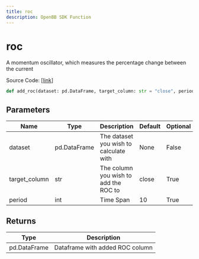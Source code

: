 ```yaml
---
title: roc
description: OpenBB SDK Function
---
```


# roc

A momentum oscillator, which measures the percentage change between the current

Source Code: [[link](https://github.com/OpenBB-finance/OpenBBTerminal/tree/main/openbb_terminal/forecast/forecast_model.py#L267)]

```python
def add_roc(dataset: pd.DataFrame, target_column: str = "close", period: int = 10) -> DataFrame
```
## Parameters

| Name | Type | Description | Default | Optional |
| ---- | ---- | ----------- | ------- | -------- |
| dataset | pd.DataFrame | The dataset you wish to calculate with | None | False |
| target_column | str | The column you wish to add the ROC to | close | True |
| period | int | Time Span | 10 | True |

## Returns

| Type | Description |
| ---- | ----------- |
| pd.DataFrame | Dataframe with added ROC column |

